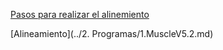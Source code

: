 
[Pasos para realizar el alinemiento](https://github.com/J00719/filogeografia_ara_militaris/blob/main/2.1%20Script/alignment/Alineamiento.md)

[Alineamiento](../2. Programas/1.MuscleV5.2.md)



